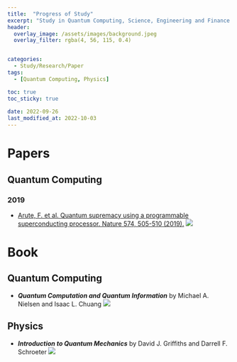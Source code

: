 ```yaml
---
title:  "Progress of Study"
excerpt: "Study in Quantum Computing, Science, Engineering and Finance. List of papers and books studied with my blog. This self-development project started from 1th Oct 2022. Progress will be updated periodically."
header:
  overlay_image: /assets/images/background.jpeg
  overlay_filter: rgba(4, 56, 115, 0.4)


categories:
  - Study/Research/Paper
tags:
  - [Quantum Computing, Physics]

toc: true
toc_sticky: true
 
date: 2022-09-26
last_modified_at: 2022-10-03
---
```


# Papers
## Quantum Computing
### 2019
- [Arute, F. et al. Quantum supremacy using a programmable superconducting processor. Nature 574, 505-510 (2019).](https://www.nature.com/articles/s41586-019-1666-5)  <img src="https://img.shields.io/badge/-In%20Progress-yellow"/>

# Book
## Quantum Computing
- ***Quantum Computation and Quantum Information*** by Michael A. Nielsen and Isaac L. Chuang  <img src="https://img.shields.io/badge/-In%20Progress-yellow"/>

## Physics
- ***Introduction to Quantum Mechanics*** by David J. Griffiths and Darrell F. Schroeter <img src="https://img.shields.io/badge/-In%20Progress-yellow"/>

